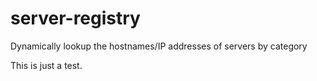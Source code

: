 server-registry
===============

Dynamically lookup the hostnames/IP addresses of servers by category

This is just a test.

